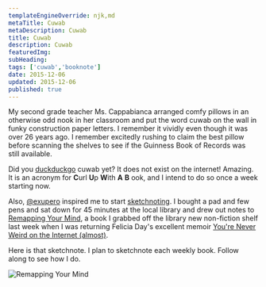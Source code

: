 ```yaml
---
templateEngineOverride: njk,md
metaTitle: Cuwab
metaDescription: Cuwab
title: Cuwab
description: Cuwab
featuredImg: 
subHeading: 
tags: ['cuwab','booknote']
date: 2015-12-06
updated: 2015-12-06
published: true
---
```


<div class="col-start-3 col-end-9">




My second grade teacher Ms. Cappabianca arranged comfy pillows in an otherwise odd nook in her classroom and put the word cuwab on the wall in funky construction paper letters. I remember it vividly even though it was over 26 years ago. I remember excitedly rushing to claim the best pillow before scanning the shelves to see if the Guinness Book of Records was still available.

Did you [duckduckgo](http://duckduckgo.com) cuwab yet? It does not exist on the internet! Amazing. It is an acronym for **C**url **U**p **W**ith **A** **B** ook, and I intend to do so once a week starting now.

Also, [@exupero](https://twitter.com/exupero) inspired me to start [sketchnoting](http://rohdesign.com/handbook). I bought a pad and few pens and sat down for 45 minutes at the local library and drew out notes to [Remapping Your Mind](http://www.amazon.com/gp/product/159143209X?keywords=remapping%20your%20mind&qid=1449451230&ref_=sr_1_1&sr=8-1), a book I grabbed off the library new non-fiction shelf last week when I was returning Felicia Day's excellent memoir [You're Never Weird on the Internet (almost)](http://www.amazon.com/Youre-Never-Weird-Internet-Almost-ebook/dp/B00QNW8KR4).

Here is that sketchnote. I plan to sketchnote each weekly book. Follow along to see how I do.

![Remapping Your Mind](/img/20151205_remappingyourmind.jpg)
